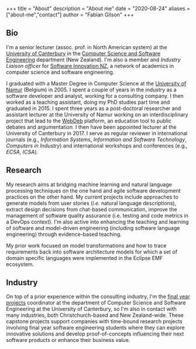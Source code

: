 +++
title = "About"
description = "About me"
date = "2020-08-24"
aliases = ["about-me","contact"]
author = "Fabian Gilson"
+++

## Bio

I'm a senior lecturer (assoc. prof. in North American system) at the [University of Canterbury](https://www.canterbury.ac.nz) in the [Computer Science and Software Engineering](https://csse.canterbury.ac.nz/) department (New Zealand). I'm also a member and _Industry Liaison officer_ for [Software Innovation NZ](https://softwareinnovation.nz), a network of academics in computer science and software engineering.

I graduated with a Master Degree in Computer Science at the [University of Namur](https://www.unamur.be/en/) (Belgium) in 2005. I spent a couple of years in the industry as a software developer and analyst, working for a consulting company. I then worked as a teaching assistant, doing my PhD studies part time and graduated in 2015. I spent three years as a post-doctoral researcher and assistant lecturer at the University of Namur working on an interdisciplinary project that lead to the [WebDeb](https://webdeb.be) platform, an education tool to public debates and argumentation. I then have been appointed lecturer at the University of Canterbury in 2017. I serve as regular reviewer in international journals (e.g., _Information Systems_, _Information and Software Technology_, _Computers in Industry_) and international workshops and conferences (e.g., _ECSA_, _ICSA_).

## Research

My research aims at bridging machine learning and natural language processing techniques on the one hand and agile software development practices on the other hand. My current projects include approaches to generate models from user stories (_i.e._ natural language descriptions), extract design decisions from chat-based communication, improve the management of software quality assurance (i.e. testing and code metrics in a DevOps context). I'm also active into enhancing the teaching and learning of software and model-driven engineering (including software language engineering) through evidence-based teaching.

My prior work focused on model transformations and how to trace requirements back into software architecture models for which a set of domain specific languages were implemented in the Eclipse EMF ecosystem.

## Industry

On top of a prior experience within the consulting industry, I'm the [final year projects](https://www.csse.canterbury.ac.nz/seng/showcase402/) coordinator at the department of Computer Science and Software Engineering at the University of Canterbury, so I'm also in contact with many industries, both Christchurch-based and New Zealand-wide. These capstone projects support companies with time-bound research projects involving final year software engineering students where they can explore innovative solutions and develop proof-of-concepts influencing their next software products or enhance their business value.
